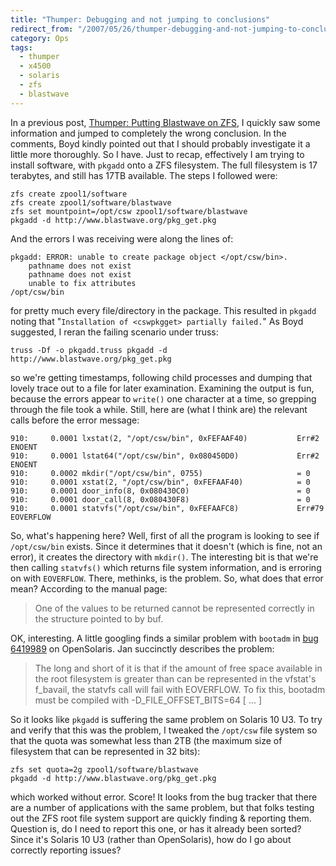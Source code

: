 ```yaml
---
title: "Thumper: Debugging and not jumping to conclusions"
redirect_from: "/2007/05/26/thumper-debugging-and-not-jumping-to-conclusions/"
category: Ops
tags:
  - thumper
  - x4500
  - solaris
  - zfs
  - blastwave
---
```


In a previous post,
[Thumper: Putting Blastwave on ZFS](/articles/thumper-putting-blastwave-on-zfs/),
I quickly saw some information and jumped to completely the wrong conclusion.
In the comments, Boyd kindly pointed out that I should probably investigate it
a little more thoroughly. So I have. Just to recap, effectively I am trying to
install software, with `pkgadd` onto a ZFS filesystem. The full filesystem is
17 terabytes, and still has 17TB available. The steps I followed were:

    zfs create zpool1/software
    zfs create zpool1/software/blastwave
    zfs set mountpoint=/opt/csw zpool1/software/blastwave
    pkgadd -d http://www.blastwave.org/pkg_get.pkg

And the errors I was receiving were along the lines of:

    pkgadd: ERROR: unable to create package object </opt/csw/bin>.
        pathname does not exist
        pathname does not exist
        unable to fix attributes
    /opt/csw/bin

for pretty much every file/directory in the package. This resulted in `pkgadd`
noting that "`Installation of <cswpkgget> partially failed.`" As Boyd
suggested, I reran the failing scenario under truss:

    truss -Df -o pkgadd.truss pkgadd -d http://www.blastwave.org/pkg_get.pkg

so we're getting timestamps, following child processes and dumping that lovely
trace out to a file for later examination. Examining the output is fun, because
the errors appear to `write()` one character at a time, so grepping through the
file took a while. Still, here are (what I think are) the relevant calls before
the error message:

    910:     0.0001 lxstat(2, "/opt/csw/bin", 0xFEFAAF40)           Err#2 ENOENT
    910:     0.0001 lstat64("/opt/csw/bin", 0x080450D0)             Err#2 ENOENT
    910:     0.0002 mkdir("/opt/csw/bin", 0755)                     = 0
    910:     0.0001 xstat(2, "/opt/csw/bin", 0xFEFAAF40)            = 0
    910:     0.0001 door_info(8, 0x080430C0)                        = 0
    910:     0.0001 door_call(8, 0x080430F8)                        = 0
    910:     0.0001 statvfs("/opt/csw/bin", 0xFEFAAFC8)             Err#79 EOVERFLOW

So, what's happening here? Well, first of all the program is looking to see if
`/opt/csw/bin` exists. Since it determines that it doesn't (which is fine, not
an error), it creates the directory with `mkdir()`. The interesting bit is that
we're then calling `statvfs()` which returns file system information, and is
erroring on with `EOVERFLOW`. There, methinks, is the problem. So, what does
that error mean? According to the manual page:

> One of the values to be returned cannot be represented correctly in the
> structure pointed to by buf.

OK, interesting. A little googling finds a similar problem with `bootadm` in
[bug 6419989](http://bugs.opensolaris.org/bugdatabase/view_bug.do?bug_id=6419989)
on OpenSolaris. Jan succinctly describes the problem:

> The long and short of it is that if the amount of free space available in the
> root filesystem is greater than can be represented in the vfstat's f_bavail,
> the statvfs call will fail with EOVERFLOW. To fix this, bootadm must be
> compiled with -D_FILE_OFFSET_BITS=64 \[ ... \]

So it looks like `pkgadd` is suffering the same problem on Solaris 10 U3. To
try and verify that this was the problem, I tweaked the `/opt/csw` file system
so that the quota was somewhat less than 2TB (the maximum size of filesystem
that can be represented in 32 bits):

    zfs set quota=2g zpool1/software/blastwave
    pkgadd -d http://www.blastwave.org/pkg_get.pkg

which worked without error. Score! It looks from the bug tracker that there are
a number of applications with the same problem, but that folks testing out the
ZFS root file system support are quickly finding & reporting them. Question is,
do I need to report this one, or has it already been sorted? Since it's Solaris
10 U3 (rather than OpenSolaris), how do I go about correctly reporting issues?
